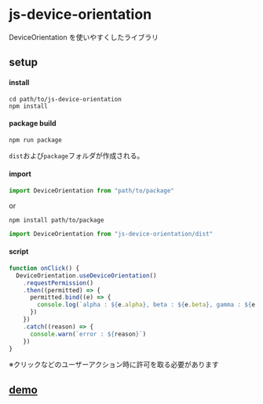 # js-device-orientation

DeviceOrientation を使いやすくしたライブラリ

## setup

#### install

```
cd path/to/js-device-orientation
npm install
```

#### package build

```
npm run package
```

`dist`および`package`フォルダが作成される。

#### import

```ts
import DeviceOrientation from "path/to/package"
```

or

```
npm install path/to/package
```

```ts
import DeviceOrientation from "js-device-orientation/dist"
```

#### script

```ts
function onClick() {
  DeviceOrientation.useDeviceOrientation()
    .requestPermission()
    .then((permitted) => {
      permitted.bind((e) => {
        console.log(`alpha : ${e.alpha}, beta : ${e.beta}, gamma : ${e.gamma}`)
      })
    })
    .catch((reason) => {
      console.warn(`error : ${reason}`)
    })
}
```

※クリックなどのユーザーアクション時に許可を取る必要があります

## [demo](demo/README.md)
